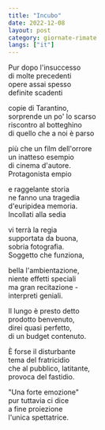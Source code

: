 ```yaml
---
title: "Incubo"
date: 2022-12-08
layout: post
category: giornate-rimate
langs: ["it"]
---
```


Pur dopo l'insuccesso<br>
di molte precedenti<br>
opere assai spesso<br>
definite scadenti

copie di Tarantino,<br>
sorprende un po' lo scarso<br>
riscontro al botteghino<br>
di quello che a noi è parso

più che un film dell'orrore<br>
un inatteso esempio<br>
di cinema d'autore.<br>
Protagonista empio

e raggelante storia<br>
ne fanno una tragedia<br>
d'euripidea memoria.<br>
Incollati alla sedia

vi terrà la regia<br>
supportata da buona,<br>
sobria fotografia.<br>
Soggetto che funziona,

bella l'ambientazione,<br>
niente effetti speciali<br>
ma gran recitazione -<br>
interpreti geniali.

Il lungo è presto detto<br>
prodotto benvenuto,<br>
direi quasi perfetto,<br>
di un budget contenuto.

È forse il disturbante<br>
tema del fratricidio<br>
che al pubblico, latitante,<br>
provoca del fastidio.

"Una forte emozione"<br>
pur tuttavia ci dice<br>
a fine proiezione<br>
l'unica spettatrice.
